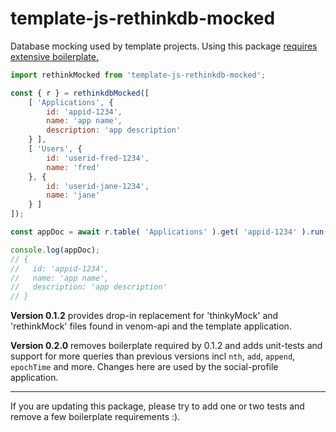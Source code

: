 # template-js-rethinkdb-mocked

Database mocking used by template projects. Using this package [requires extensive boilerplate.][0]

```javascript
import rethinkMocked from 'template-js-rethinkdb-mocked';

const { r } = rethinkdbMocked([
    [ 'Applications', {
        id: 'appid-1234',
        name: 'app name',
        description: 'app description'
    } ],
    [ 'Users', {
        id: 'userid-fred-1234',
        name: 'fred'
    }, {
        id: 'userid-jane-1234',
        name: 'jane'
    } ]
]);

const appDoc = await r.table( 'Applications' ).get( 'appid-1234' ).run();

console.log(appDoc);
// {
//   id: 'appid-1234',
//   name: 'app name',
//   description: 'app description'
// }
```

**Version 0.1.2** provides drop-in replacement for 'thinkyMock' and 'rethinkMock' files found in venom-api and the template application.

**Version 0.2.0** removes boilerplate required by 0.1.2 and adds unit-tests and support for more queries than previous versions incl `nth`, `add`, `append`, `epochTime` and more. Changes here are used by the social-profile application.


------------------
If you are updating this package, please try to add one or two tests and remove a few boilerplate requirements :).


[0]: ./spec/template-js-rethinkdb-mocked-thinky.spec.js
